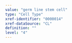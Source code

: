 ```yaml
---
value: "germ line stem cell"
type: "Cell Type"
xref-identifier: "0000014"
xref-dataSource: "CL"
definition: ""
level: "4"
---
```

